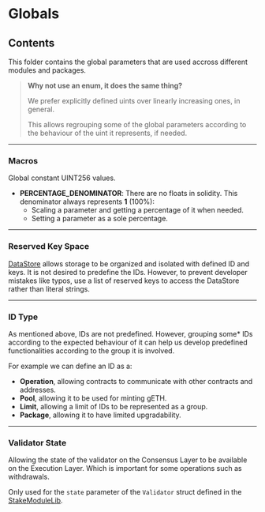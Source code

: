 # Globals

## Contents

This folder contains the global parameters that are used accross different modules and packages.

> **Why not use an enum, it does the same thing?**
>
> We prefer explicitly defined uints over linearly increasing ones, in general.
>
> This allows regrouping some of the global parameters according to the behaviour of the uint it represents, if needed.

---

### Macros

Global constant UINT256 values.

* **PERCENTAGE_DENOMINATOR**: There are no floats in solidity. This denominator always represents **1** (100%):
  * Scaling a parameter and getting a percentage of it when needed.
  * Setting a parameter as a sole percentage.

---

### Reserved Key Space

[DataStore](../modules/DataStoreModule/DataStoreModule.sol) allows storage to be organized and isolated with defined ID and keys. It is not desired to predefine the IDs. However, to prevent developer mistakes like typos, use a list of reserved keys to access the DataStore rather than literal strings.

---

### ID Type

As mentioned above, IDs are not predefined. However, grouping some* IDs according to the expected behaviour of it can help us develop predefined functionalities according to the group it is involved.

For example we can define an ID as a:

* **Operation**, allowing contracts to communicate with other contracts and addresses.
* **Pool**, allowing it to be used for minting gETH.
* **Limit**, allowing a limit of IDs to be represented as a group.
* **Package**, allowing it to have limited upgradability.

---

### Validator State

Allowing the state of the validator on the Consensus Layer to be available on the Execution Layer. Which is important for some operations such as withdrawals.

Only used for the `state` parameter of the `Validator` struct defined in the [StakeModuleLib](../modules/StakeModule/libs/StakeModuleLib.sol).
